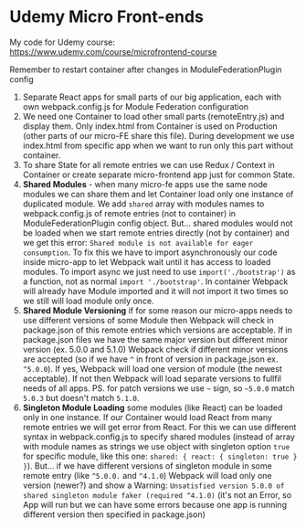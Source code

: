# Udemy Micro Front-ends

My code for Udemy course: https://www.udemy.com/course/microfrontend-course

Remember to restart container after changes in ModuleFederationPlugin config

1. Separate React apps for small parts of our big application, each with own webpack.config.js for Module Federation configuration
2. We need one Container to load other small parts (remoteEntry.js) and display them. Only index.html from Container is used on Production (other parts of our micro-FE share this file). During development we use index.html from specific app when we want to run only this part without container.
3. To share State for all remote entries we can use Redux / Context in Container or create separate micro-frontend app just for common State.
4. **Shared Modules** - when many micro-fe apps use the same node modules we can share them and let Container load only one instance of duplicated module. We add `shared` array with modules names to webpack.config.js of remote entries (not to container) in ModuleFederationPlugin config object. But... shared modules would not be loaded when we start remote entries directly (not by container) and we get this error: `Shared module is not available for eager consumption`. To fix this we have to import asynchronously our code inside micro-app to let Webpack wait until it has access to loaded modules. To import async we just need to use `import('./bootstrap')` as a function, not as normal `import './bootstrap'`. In container Webpack will already have Module imported and it will not import it two times so we still will load module only once.
5. **Shared Module Versioning** if for some reason our micro-apps needs to use different versions of some Module then Webpack will check in package.json of this remote entries which versions are acceptable. If in package.json files we have the same major version but different minor version (ex. 5.0.0 and 5.1.0) Webpack check if different minor versions are accepted (so if we have `^` in front of version in package.json ex. `^5.0.0`). If yes, Webpack will load one version of module (the newest acceptable). If not then Webpack will load separate versions to fullfil needs of all apps. PS. for patch versions we use `~` sign, so `~5.0.0` match `5.0.3` but doesn't match `5.1.0`.
6. **Singleton Module Loading** some modules (like React) can be loaded only in one instance. If our Container would load React from many remote entries we will get error from React. For this we can use different syntax in webpack.config.js to specify shared modules (instead of array with module names as strings we use object with singleton option `true` for specific module, like this one: `shared: { react: { singleton: true } }`). But... if we have different versions of singleton module in some remote entry (like `^5.0.0.` and `^4.1.0`) Webpack will load only one version (newer?) and show a Warning: `Unsatisfied version 5.0.0 of shared singleton module faker (required ^4.1.0)` (it's not an Error, so App will run but we can have some errors because one app is running different version then specified in package.json)
